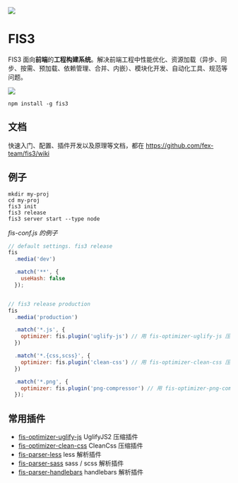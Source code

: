 ![](https://raw.githubusercontent.com/fex-team/fis3/dev2/doc/logo.png?token=AAmhm2K2RcHJIrIrvPWkf42FBo3nC5kYks5Vg2Z5wA%3D%3D)

# FIS3

FIS3 面向**前端**的**工程构建系统**。解决前端工程中性能优化、资源加载（异步、同步、按需、预加载、依赖管理、合并、内嵌）、模块化开发、自动化工具、规范等问题。

![](https://img.shields.io/npm/v/fis3.svg)

```
npm install -g fis3
```

## 文档

快速入门、配置、插件开发以及原理等文档，都在 https://github.com/fex-team/fis3/wiki

## 例子

```
mkdir my-proj
cd my-proj
fis3 init
fis3 release
fis3 server start --type node
```

*fis-conf.js 的例子*

```js
// default settings. fis3 release
fis
  .media('dev')

  .match('**', {
    useHash: false
  });


// fis3 release production
fis
  .media('production')

  .match('*.js', {
    optimizer: fis.plugin('uglify-js') // 用 fis-optimizer-uglify-js 压缩 js
  })

  .match('*.{css,scss}', {
    optimizer: fis.plugin('clean-css') // 用 fis-optimizer-clean-css 压缩 css
  })

  .match('*.png', {
    optimizer: fis.plugin('png-compressor') // 用 fis-optimizer-png-compressor 压缩 png 图片
  });
```

## 常用插件

- [fis-optimizer-uglify-js](https://www.npmjs.com/package/fis-optimizer-uglify-js) UglifyJS2 压缩插件
- [fis-optimizer-clean-css](https://www.npmjs.com/package/fis-optimizer-clean-css) CleanCss  压缩插件
- [fis-parser-less](https://www.npmjs.com/package/fis-parser-less) less 解析插件
- [fis-parser-sass](https://www.npmjs.com/package/fis-parser-sass) sass / scss 解析插件
- [fis-parser-handlebars](https://www.npmjs.com/package/fis-parser-handlebars) handlebars 解析插件